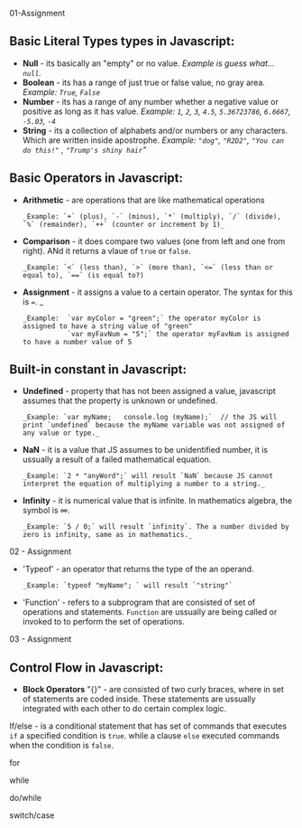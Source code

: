 
01-Assignment
##  Basic Literal Types types in Javascript:

* **Null** - its basically an "empty" or no value. 
    _Example is guess what... `null`._
* **Boolean** - its has a range of just true or false value, no gray area. 
    _Example: `True`, `False`_
* **Number** - its has a range of any number whether a negative value or positive as long as it has value. _Example: `1`, `2`, `3`, `4.5`, `5.36723786`, `6.6667`, `-5.03`, `-4`_
* **String** - its a collection of alphabets and/or numbers or any characters. Which are written inside apostrophe. _Example: `"dog"`, `"R2D2"`, `"You can do this!"` , `"Trump's shiny hair`"_

##  Basic Operators in Javascript:

* **Arithmetic** - are operations that are like mathematical operations 

      _Example: `+` (plus), `-` (minus), `*` (multiply), `/` (divide), `%` (remainder), `++` (counter or increment by 1)_
* **Comparison** - it does compare two values (one from left and one from right). ANd it returns a vlaue of `true` or `false`. 

      _Example: `<` (less than), `>` (more than), `<=` (less than or equal to), `==` (is equal to?)
* **Assignment** -  it assigns a value to a certain operator. The syntax for this is `=`. _

      _Example:  `var myColor = "green";` the operator myColor is assigned to have a string value of "green"
                 `var myFavNum = "5";` the operator myFavNum is assigned to have a number value of 5

##  Built-in constant in Javascript:

* **Undefined** - property that has not been assigned a value, javascript assumes that the property is unknown or undefined. 

      _Example: `var myName;   console.log (myName);`  // the JS will print `undefined` because the myName variable was not assigned of any value or type._


* **NaN** - it is a value that JS assumes to be unidentified number, it is ussually a result of a failed mathematical equation.

      _Example: `2 * "anyWord";` will result `NaN` because JS cannot interpret the equation of multiplying a number to a string._

* **Infinity** - it is numerical value that is infinite. In mathematics algebra, the symbol is ∞.

      _Example: `5 / 0;` will result `infinity`. The a number divided by zero is infinity, same as in mathematics._

02 - Assignment

* 'Typeof' - an operator that returns the type of the an operand.

      _Example: `typeof "myName"; ` will result `"string"`
      
* 'Function' - refers to a subprogram that are consisted of set of operations and statements. `Function` are ussually are being called or invoked to to perform the set of operations.


03 - Assignment
##  Control Flow in Javascript:

* **Block Operators** "{}" - are consisted of two curly braces, where in set of statements are coded inside. These statements are ussually integrated with each other to do certain complex logic. 

If/else - is a conditional statement that has set of commands that executes `if` a specified condition is `true`. while a clause `else` executed commands when the condition is `false`.

for  

while

do/while

switch/case
